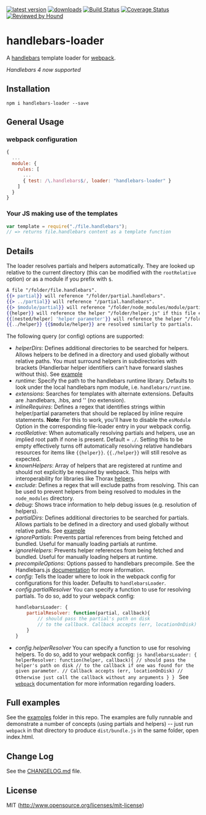 [![latest version](https://img.shields.io/npm/v/handlebars-loader.svg?maxAge=2592000)](https://www.npmjs.com/package/handlebars-loader)
[![downloads](https://img.shields.io/npm/dm/handlebars-loader.svg?maxAge=2592000)](https://www.npmjs.com/package/handlebars-loader)
[![Build Status](https://travis-ci.org/pcardune/handlebars-loader.svg?branch=master)](https://travis-ci.org/pcardune/handlebars-loader)
[![Coverage Status](https://coveralls.io/repos/github/pcardune/handlebars-loader/badge.svg?branch=master)](https://coveralls.io/github/pcardune/handlebars-loader?branch=master)
[![Reviewed by Hound](https://img.shields.io/badge/Reviewed_by-Hound-8E64B0.svg)](https://houndci.com)

# handlebars-loader

A [handlebars](http://handlebarsjs.com) template loader for [webpack](https://github.com/webpack/webpack).

_Handlebars 4 now supported_

## Installation

`npm i handlebars-loader --save`

## General Usage

### webpack configuration

```javascript
{
  ...
  module: {
    rules: [
      ...
      { test: /\.handlebars$/, loader: "handlebars-loader" }
    ]
  }
}
```

### Your JS making use of the templates

```javascript
var template = require("./file.handlebars");
// => returns file.handlebars content as a template function
```

## Details

The loader resolves partials and helpers automatically. They are looked up relative to the current directory (this can be modified with the `rootRelative` option) or as a module if you prefix with `$`.

```handlebars
A file "/folder/file.handlebars".
{{> partial}} will reference "/folder/partial.handlebars".
{{> ../partial}} will reference "/partial.handlebars".
{{> $module/partial}} will reference "/folder/node_modules/module/partial.handlebars".
{{helper}} will reference the helper "/folder/helper.js" if this file exists.
{{[nested/helper] 'helper parameter'}} will reference the helper "/folder/nested/helper.js" if this file exists, passes 'helper parameter' as first parameter to helper.
{{../helper}} {{$module/helper}} are resolved similarly to partials.
```

The following query (or config) options are supported:

- _helperDirs_: Defines additional directories to be searched for helpers. Allows helpers to be defined in a directory and used globally without relative paths. You must surround helpers in subdirectories with brackets (Handlerbar helper identifiers can't have forward slashes without this). See [example](https://github.com/altano/handlebars-loader/tree/master/examples/helperDirs)
- _runtime_: Specify the path to the handlebars runtime library. Defaults to look under the local handlebars npm module, i.e. `handlebars/runtime`.
- _extensions_: Searches for templates with alternate extensions. Defaults are .handlebars, .hbs, and '' (no extension).
- _inlineRequires_: Defines a regex that identifies strings within helper/partial parameters that should be replaced by inline require statements. **Note**: For this to work, you'll have to disable the `esModule` Option in the corresponding file-loader entry in your webpack config.
- _rootRelative_: When automatically resolving partials and helpers, use an implied root path if none is present. Default = `./`. Setting this to be empty effectively turns off automatically resolving relative handlebars resources for items like `{{helper}}`. `{{./helper}}` will still resolve as expected.
- _knownHelpers_: Array of helpers that are registered at runtime and should not explicitly be required by webpack. This helps with interoperability for libraries like Thorax [helpers](http://thoraxjs.org/api.html#template-helpers).
- _exclude_: Defines a regex that will exclude paths from resolving. This can be used to prevent helpers from being resolved to modules in the `node_modules` directory.
- _debug_: Shows trace information to help debug issues (e.g. resolution of helpers).
- _partialDirs_: Defines additional directories to be searched for partials. Allows partials to be defined in a directory and used globally without relative paths. See [example](https://github.com/altano/handlebars-loader/tree/master/examples/partialDirs)
- _ignorePartials_: Prevents partial references from being fetched and bundled. Useful for manually loading partials at runtime.
- _ignoreHelpers_: Prevents helper references from being fetched and bundled. Useful for manually loading helpers at runtime.
- _precompileOptions_: Options passed to handlebars precompile. See the Handlebars.js [documentation](http://handlebarsjs.com/reference.html#base-precompile) for more information.
- _config_: Tells the loader where to look in the webpack config for configurations for this loader. Defaults to `handlebarsLoader`.
- _config.partialResolver_ You can specify a function to use for resolving partials. To do so, add to your webpack config:
  ```js
  handlebarsLoader: {
      partialResolver: function(partial, callback){
          // should pass the partial's path on disk
          // to the callback. Callback accepts (err, locationOnDisk)
      }
  }
  ```
- _config.helperResolver_ You can specify a function to use for resolving helpers. To do so, add to your webpack config:
  `js handlebarsLoader: { helperResolver: function(helper, callback){ // should pass the helper's path on disk // to the callback if one was found for the given parameter. // Callback accepts (err, locationOnDisk) // Otherwise just call the callback without any arguments } } `
  See [`webpack`](https://github.com/webpack/webpack) documentation for more information regarding loaders.

## Full examples

See the [examples](examples/) folder in this repo. The examples are fully runnable and demonstrate a number of concepts (using partials and helpers) -- just run `webpack` in that directory to produce `dist/bundle.js` in the same folder, open index.html.

## Change Log

See the [CHANGELOG.md](https://github.com/pcardune/handlebars-loader/blob/master/CHANGELOG.md) file.

## License

MIT (http://www.opensource.org/licenses/mit-license)
